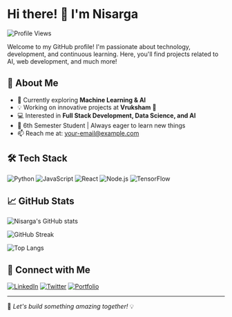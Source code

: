 # Hi there! 👋 I'm Nisarga

![Profile Views](https://komarev.com/ghpvc/?username=Nisarga717&label=Profile%20Views&color=blue&style=flat)

Welcome to my GitHub profile! I'm passionate about technology, development, and continuous learning. Here, you'll find projects related to AI, web development, and much more!

## 🚀 About Me
- 🌱 Currently exploring **Machine Learning & AI**
- 💡 Working on innovative projects at **Vruksham** 🌿
- 💻 Interested in **Full Stack Development, Data Science, and AI**
- 📖 6th Semester Student | Always eager to learn new things
- 📫 Reach me at: [your-email@example.com](mailto:your-email@example.com)

## 🛠️ Tech Stack
![Python](https://img.shields.io/badge/Python-3776AB?style=for-the-badge&logo=python&logoColor=white)
![JavaScript](https://img.shields.io/badge/JavaScript-F7DF1E?style=for-the-badge&logo=javascript&logoColor=black)
![React](https://img.shields.io/badge/React-20232A?style=for-the-badge&logo=react&logoColor=61DAFB)
![Node.js](https://img.shields.io/badge/Node.js-43853D?style=for-the-badge&logo=node.js&logoColor=white)
![TensorFlow](https://img.shields.io/badge/TensorFlow-FF6F00?style=for-the-badge&logo=tensorflow&logoColor=white)

## 📈 GitHub Stats
![Nisarga's GitHub stats](https://github-readme-stats.vercel.app/api?username=Nisarga717&show_icons=true&theme=radical)

![GitHub Streak](https://github-readme-streak-stats.herokuapp.com/?user=Nisarga717&theme=dark)

![Top Langs](https://github-readme-stats.vercel.app/api/top-langs/?username=Nisarga717&layout=compact&theme=radical)

## 🔗 Connect with Me
[![LinkedIn](https://img.shields.io/badge/LinkedIn-blue?style=for-the-badge&logo=linkedin)](https://linkedin.com/in/your-profile)
[![Twitter](https://img.shields.io/badge/Twitter-1DA1F2?style=for-the-badge&logo=twitter)](https://twitter.com/yourhandle)
[![Portfolio](https://img.shields.io/badge/Portfolio-000000?style=for-the-badge&logo=github&logoColor=white)](https://nisarga717.github.io/)

---

🚀 *Let's build something amazing together!* 💡

